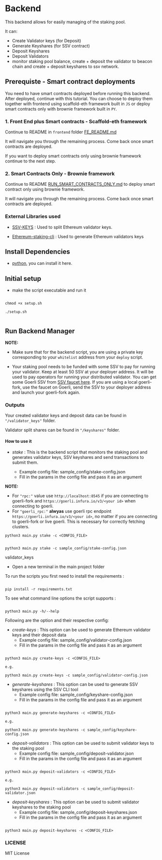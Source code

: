 # Backend

This backend allows for easily managing of the staking pool.

It can:

- Create Validator keys (for Deposit)
- Generate Keyshares (for SSV contract)
- Deposit Keyshares
- Deposit Validators
- monitor staking pool balance, create + deposit the validator to beacon chain and create + deposit keyshares to ssv network.

## Prerequiste - Smart contract deployments

You need to have smart contracts deployed before running this backend. After deployed, continue with this tutorial. You can choose to deploy them together with frontend using scaffold-eth framework built in `JS` or deploy smart contracts only with brownie framework built in `PY`.

### 1. Front End plus Smart contracts - Scaffold-eth framework

Continue to README in `frontend` folder [FE_README.md](/frontend/README.md)

It will navigate you through the remaining process. Come back once smart contracts are deployed.

If you want to deploy smart contracts only using brownie framework continue to the next step.

### 2. Smart Contracts Only - Brownie framework

Continue to README [RUN_SMART_CONTRACTS_ONLY.md](/RUN_SMART_CONTRACTS_ONLY.md) to deploy smart contract only using brownie framework.

It will navigate you through the remaining process. Come back once smart contracts are deployed.

### External Libraries used

- [SSV-KEYS](https://github.com/bloxapp/ssv-keys.git) : Used to split Ethereum validator keys.

- [Ethereum-staking-cli](https://github.com/ethereum/staking-deposit-cli.git) : Used to generate Ethereum validators keys

## Install Dependencies

- [python](https://www.python.org/downloads/), you can install it here.

## Initial setup

- make the script executable and run it

```

chmod +x setup.sh

./setup.sh


```

## Run Backend Manager

**NOTE:**

- Make sure that for the backend script, you are using a private key corresponding to your `whitelist` address from your `deploy` script.

- Your staking pool needs to be funded with some SSV to pay for running your validator. Keep at least 50 SSV at your deployer address. It will be used to pay operators for running your distributed validator. You can get some Goerli SSV from [SSV faucet here](https://faucet.ssv.network/). If you are using a local goerli-fork, use the faucet on Goerli, send the SSV to your deployer address and launch your goerli-fork again.

### Outputs

Your created validator keys and deposit data can be found in `"/validator_keys"` folder.

Validator split shares can be found in `"/keyshares"` folder.

#### How to use it

- _stake_ : This is the backend script that monitors the staking pool and generates validator keys, SSV keyshares and send transactions to submit them.

  - Example config file: sample_config/stake-config.json
  - Fill in the params in the config file and pass it as an argument

**NOTE:**

- For `"rpc:"` value use `http://localhost:8545` if you are connecting to goerli-fork and `https://goerli.infura.io/v3/<your id>` when connecting to goerli.
- For `"goerli_rpc:"` **alwyas** use goerli rpc endpoint `https://goerli.infura.io/v3/<your id>`, no matter if you are connecting to goerli-fork or live goerli. This is necessary for correctly fetching clusters.

```
python3 main.py stake -c <CONFIG_FILE>


python3 main.py stake -c sample_config/stake-config.json

```

validator_keys

- Open a new terminal in the main project folder

To run the scripts you first need to install the requirements :

```

pip install -r requirements.txt

```

To see what command line options the script supports :

```

python3 main.py -h/--help

```

Following are the option and their respective config:

- _create-keys_ : This option can be used to generate Ethereum validator keys and their deposit data
  - Example config file: sample_config/validator-config.json
  - Fill in the params in the config file and pass it as an argument

```

python3 main.py create-keys -c <CONFIG_FILE>

e.g.

python3 main.py create-keys -c sample_config/validator-config.json

```

- _generate-keyshares_ : This option can be used to generate SSV keyshares using the SSV CLI tool
  - Example config file: sample_config/keyshare-config.json
  - Fill in the params in the config file and pass it as an argument

```

python3 main.py generate-keyshares -c <CONFIG_FILE>

e.g.

python3 main.py generate-keyshares -c sample_config/keyshare-config.json

```

- _deposit-validators_ : This option can be used to submit validator keys to the staking pool
  - Example config file: sample_config/deposit-validator.json
  - Fill in the params in the config file and pass it as an argument

```

python3 main.py deposit-validators -c <CONFIG_FILE>

e.g.

python3 main.py deposit-validators -c sample_config/deposit-validator.json

```

- _deposit-keyshares_ : This option can be used to submit validator keyshares to the staking pool
  - Example config file: sample_config/deposit-keyshares.json
  - Fill in the params in the config file and pass it as an argument

```

python3 main.py deposit-keyshares -c <CONFIG_FILE>

```

### LICENSE

MIT License
